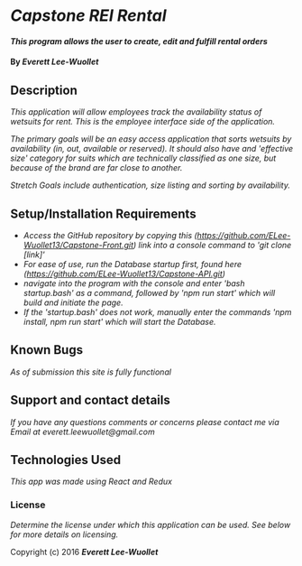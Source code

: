# _Capstone REI Rental_

#### _This program allows the user to create, edit and fulfill rental orders_

#### By _**Everett Lee-Wuollet**_

## Description

_This application will allow employees track the availability status of wetsuits for rent. This is the employee interface side of the application._

_The primary goals will be an easy access application that sorts wetsuits by availability (in, out, available or reserved).  It should also have and 'effective size' category for suits which are technically classified as one size, but because of the brand are far close to another._

_Stretch Goals include authentication, size listing and sorting by availability._


## Setup/Installation Requirements

* _Access the GitHub repository by copying this (https://github.com/ELee-Wuollet13/Capstone-Front.git) link into a console command to 'git clone [link]'_
* _For ease of use, run the Database startup first, found here (https://github.com/ELee-Wuollet13/Capstone-API.git)_
* _navigate into the program with the console and enter 'bash startup.bash' as a command, followed by 'npm run start' which will build and initiate the page._
* _If the 'startup.bash' does not work, manually enter the commands 'npm install, npm run start' which will start the Database._


## Known Bugs

_As of submission this site is fully functional_

## Support and contact details

_If you have any questions comments or concerns please contact me via Email at everett.leewuollet@gmail.com_

## Technologies Used

_This app was made using React and Redux_

### License

*Determine the license under which this application can be used.  See below for more details on licensing.*

Copyright (c) 2016 **_Everett Lee-Wuollet_**
